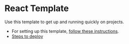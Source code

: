 # React Template

Use this template to get up and running quickly on projects. 
- For setting up this template, [follow these instructions](https://github.com/nss-nightclass-projects/Night-Class-Resources/blob/master/book-4-react/chapters/react-setup.md).
- [Steps to deploy](https://github.com/nss-nightclass-projects/REACT-Deployment-Netlify)
